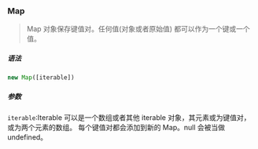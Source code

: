 ### Map
>Map 对象保存键值对。任何值(对象或者原始值) 都可以作为一个键或一个值。

##### 语法

```javaScript
new Map([iterable])
```

##### 参数

`iterable`:Iterable 可以是一个数组或者其他 iterable 对象，其元素或为键值对，或为两个元素的数组。 每个键值对都会添加到新的 Map。null 会被当做 undefined。